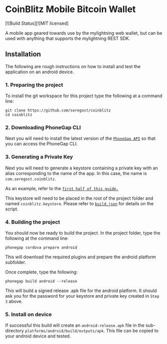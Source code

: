 # CoinBlitz Mobile Bitcoin Wallet

[![Build Status][![MIT licensed]

A mobile app geared towards use by the mylightning web wallet, but can be used with anything that supports the mylightning REST SDK.

## Installation

The following are rough instructions on how to install and test the application on an android device.

### 1. Preparing the project

To install the git workspace for this project type the following at a command line:

```
git clone https://github.com/seregost/coinblitz
cd coinblitz
```

### 2. Downloading PhoneGap CLI

Next you will need to install the latest version of the [`PhoneGap API`](https://phonegap.com/getstarted/) so that you can access the PhoneGap CLI.

### 3. Generating a Private Key

Next you will need to generate a keystore containing a private key with an alias corresponding to the name of the app.  In this case, the name is `com.seregost.coinblitz`.

As an example, refer to the [`first half of this guide.`](http://docs.phonegap.com/phonegap-build/signing/android/#generating-a-private-key)

This keystore will need to be placed in the root of the project folder and named `coinblitz.keystore`.  Please refer to [`build.json`](https://github.com/seregost/coinblitz/blob/master/build.json) for details on the script.

### 4. Building the project

You should now be ready to build the project.  In the project folder, type the following at the command line:

```
phonegap cordova prepare android
```

This will download the required plugins and prepare the android platform subfolder.

Once complete, type the following:

```
phonegap build android --release
```

This will build a signed release .apk file for the android platform.  It should ask you for the password for your keystore and private key created in `Step 3` above.

### 5. Install on device

If successful this build will create an `android-release.apk` file in the sub-directory `platforms/android/build/outputs/apk`.  This file can be copied to your android device and tested.
